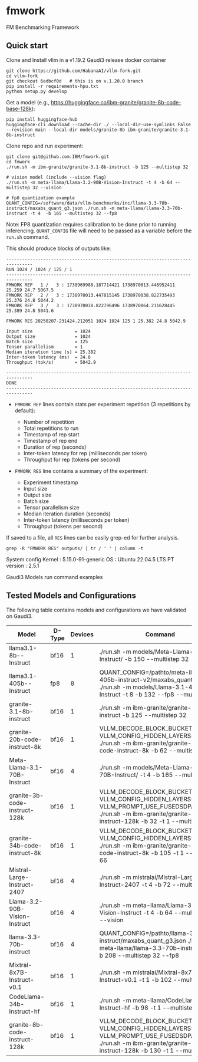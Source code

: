 # fmwork

FM Benchmarking Framework

## Quick start

Clone and Install vllm in a v1.19.2 Gaudi3 release docker container 

```
git clone https://github.com/HabanaAI/vllm-fork.git
cd vllm-fork
git checkout 6edbcf0d   # this is on v.1.20.0 branch
pip install -r requirements-hpu.txt  
python setup.py develop  
```

Get a model (e.g., https://huggingface.co/ibm-granite/granite-8b-code-base-128k):

```
pip install huggingface-hub
huggingface-cli download --cache-dir ./ --local-dir-use-symlinks False --revision main --local-dir models/granite-8b ibm-granite/granite-3.1-8b-instruct
```

Clone repo and run experiment:

```
git clone git@github.com:IBM/fmwork.git
cd fmwork
./run.sh -m ibm-granite/granite-3.1-8b-instruct -b 125 --multistep 32

# vision model (include --vision flag)
./run.sh -m meta-llama/Llama-3.2-90B-Vision-Instruct -t 4 -b 64 --multistep 32 --vision

# fp8 quantization example
QUANT_CONFIG=/software/data/vllm-benchmarks/inc/llama-3.3-70b-instruct/maxabs_quant_g3.json ./run.sh -m meta-llama/llama-3.3-70b-instruct -t 4  -b 165 --multistep 32 --fp8
```

Note: FP8 quantization requires calibration to be done prior to running inferencing. `QUANT_CONFIG` file will need to be passed as a variable before the `run.sh` command.  

This should produce blocks of outputs like:

```
--------------------------------------------------------------------------------
RUN 1024 / 1024 / 125 / 1
--------------------------------------------------------------------------------
FMWORK REP   1 /   3 : 1738969988.187714421 1738970013.446952411 25.259 24.7 5067.5
FMWORK REP   2 /   3 : 1738970013.447015145 1738970038.822735493 25.376 24.8 5044.2
FMWORK REP   3 /   3 : 1738970038.822796496 1738970064.211628445 25.389 24.8 5041.6

FMWORK RES 20250207-231424.212051 1024 1024 125 1 25.382 24.8 5042.9

Input size                = 1024
Output size               = 1024
Batch size                = 125
Tensor parallelism        = 1
Median iteration time (s) = 25.382
Inter-token latency (ms)  = 24.8
Throughput (tok/s)        = 5042.9

--------------------------------------------------------------------------------
DONE
--------------------------------------------------------------------------------
```

- `FMWORK REP` lines contain stats per experiment repetition (3 repetitions by default):
    - Number of repetition
    - Total repetitions to run
    - Timestamp of rep start
    - Timestamp of rep end
    - Duration of rep (seconds)
    - Inter-token latency for rep (milliseconds per token)
    - Throughput for rep (tokens per second)

- `FMWORK RES` line contains a summary of the experiment:
    - Experiment timestamp
    - Input size
    - Output size
    - Batch size
    - Tensor parallelism size
    - Median iteration duration (seconds)
    - Inter-token latency (milliseconds per token)
    - Throughput (tokens per second)

If saved to a file, all `RES` lines can be easily grep-ed for further analysis.

```
grep -R "FMWORK RES" outputs/ | tr / ' ' | column -t
```

System config 
Kernel : 5.15.0-91-generic
OS : Ubuntu 22.04.5 LTS
PT version : 2.5.1 

Gaudi3 Models run command examples 

## Tested Models and Configurations

The following table contains models and configurations we have validated on Gaudi3.

| Model | D-Type | Devices | Command |
|--------------| --------------| --------------| --------------|
|llama3.1-8b--Instruct| bf16| 1 | ./run.sh -m models/Meta-Llama-3.1-8B-Instruct/ -b 150 --multistep 32 |
|llama3.1-405b--Instruct| fp8 | 8 | QUANT_CONFIG=/pathto/meta-llama-3.1-405b-instruct-v2/maxabs_quant_g3.json ./run.sh -m models/Llama-3.1-405B-Instruct -t 8 -b 132 --fp8  --multistep 32 |
|granite-3.1-8b-instruct| bf16 | 1 | ./run.sh -m ibm-granite/granite-3.1-8b-instruct -b 125 --multistep 32 |
|granite-20b-code-instruct-8k | bf16 | 1 |  VLLM_DECODE_BLOCK_BUCKET_STEP=16 VLLM_CONFIG_HIDDEN_LAYERS=32 ./run.sh -m ibm-granite/granite-20b-code-instruct-8k -b 62 --multistep 32 |
|Meta-Llama-3.1-70B-Instruct| bf16 | 4 | ./run.sh -m models/Meta-Llama-3.1-70B-Instruct/ -t 4  -b 165 --multistep 32 |
|granite-3b-code-instruct-128k| bf16 | 1 | VLLM_DECODE_BLOCK_BUCKET_STEP=8 VLLM_CONFIG_HIDDEN_LAYERS=8 VLLM_PROMPT_USE_FUSEDSDPA=true ./run.sh  -m ibm-granite/granite-3b-code-instruct-128k  -b 32  -t 1 --multistep 66 |
|granite-34b-code-instruct-8k| bf16 |1  |  VLLM_DECODE_BLOCK_BUCKET_STEP=32 VLLM_CONFIG_HIDDEN_LAYERS=20  ./run.sh  -m ibm-granite/granite-34b-code-instruct-8k  -b 105 -t 1 --multistep 66 |
|Mistral-Large-Instruct-2407| bf16 | 4 | ./run.sh -m mistralai/Mistral-Large-Instruct-2407  -t 4 -b 72 --multistep 32 |
|Llama-3.2-90B-Vision-Instruct | bf16 | 4 | ./run.sh -m meta-llama/Llama-3.2-90B-Vision-Instruct  -t 4 -b 64 --multistep 32 --vision | 
|llama-3.3-70b-instruct | bf16 | 4 | QUANT_CONFIG=/pathto/llama-3.3-70b-instruct/maxabs_quant_g3.json ./run.sh -m meta-llama/llama-3.3-70b-instruct  -t 4  -b 208 --multistep 32 --fp8 | 
|Mixtral-8x7B-Instruct-v0.1 | bf16 | 1 | ./run.sh -m mistralai/Mixtral-8x7B-Instruct-v0.1 -t 1  -b 102 --multistep 32 |
|CodeLlama-34b-Instruct-hf | bf16 | 1 | ./run.sh  -m meta-llama/CodeLlama-34b-Instruct-hf  -b 98  -t 1 --multistep 66 | 
|granite-8b-code-instruct-128k | bf16 | 1 | VLLM_DECODE_BLOCK_BUCKET_STEP=8 VLLM_CONFIG_HIDDEN_LAYERS=8 VLLM_PROMPT_USE_FUSEDSDPA=true ./run.sh  -m ibm-granite/granite-8b-code-instruct-128k -b 130  -t 1 --multistep 66 | 

